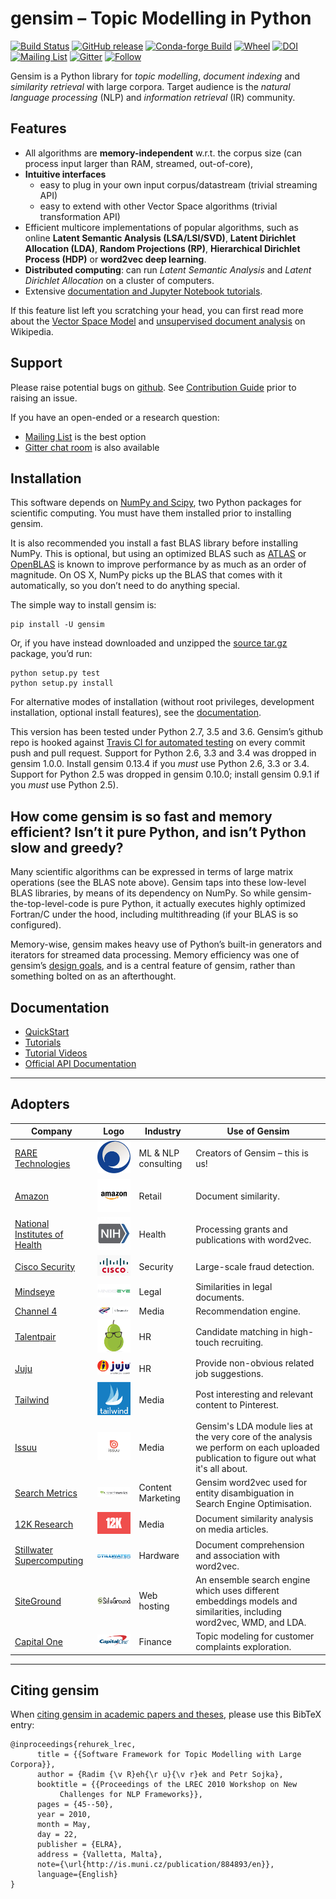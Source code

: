 gensim – Topic Modelling in Python
==================================

[![Build Status](https://travis-ci.org/RaRe-Technologies/gensim.svg?branch=develop)](https://travis-ci.org/RaRe-Technologies/gensim)
[![GitHub release](https://img.shields.io/github/release/rare-technologies/gensim.svg?maxAge=3600)](https://github.com/RaRe-Technologies/gensim/releases)
[![Conda-forge Build](https://anaconda.org/conda-forge/gensim/badges/version.svg)](https://anaconda.org/conda-forge/gensim)
[![Wheel](https://img.shields.io/pypi/wheel/gensim.svg)](https://pypi.python.org/pypi/gensim)
[![DOI](https://zenodo.org/badge/DOI/10.13140/2.1.2393.1847.svg)](https://doi.org/10.13140/2.1.2393.1847)
[![Mailing List](https://img.shields.io/badge/-Mailing%20List-brightgreen.svg)](https://groups.google.com/forum/#!forum/gensim)
[![Gitter](https://img.shields.io/badge/gitter-join%20chat%20%E2%86%92-09a3d5.svg)](https://gitter.im/RaRe-Technologies/gensim)
[![Follow](https://img.shields.io/twitter/follow/gensim_py.svg?style=social&label=Follow)](https://twitter.com/gensim_py)



Gensim is a Python library for *topic modelling*, *document indexing*
and *similarity retrieval* with large corpora. Target audience is the
*natural language processing* (NLP) and *information retrieval* (IR)
community.

Features
--------

-   All algorithms are **memory-independent** w.r.t. the corpus size
    (can process input larger than RAM, streamed, out-of-core),
-   **Intuitive interfaces**
    -   easy to plug in your own input corpus/datastream (trivial
        streaming API)
    -   easy to extend with other Vector Space algorithms (trivial
        transformation API)
-   Efficient multicore implementations of popular algorithms, such as
    online **Latent Semantic Analysis (LSA/LSI/SVD)**, **Latent
    Dirichlet Allocation (LDA)**, **Random Projections (RP)**,
    **Hierarchical Dirichlet Process (HDP)** or **word2vec deep
    learning**.
-   **Distributed computing**: can run *Latent Semantic Analysis* and
    *Latent Dirichlet Allocation* on a cluster of computers.
-   Extensive [documentation and Jupyter Notebook tutorials].

If this feature list left you scratching your head, you can first read
more about the [Vector Space Model] and [unsupervised document analysis]
on Wikipedia.

Support
------------

Please raise potential bugs on [github](https://github.com/RaRe-Technologies/gensim/blob/develop/CONTRIBUTING.md). See [Contribution Guide](https://github.com/RaRe-Technologies/gensim/blob/develop/CONTRIBUTING.md) prior to raising an issue.

If you have an open-ended or a research question:

-   [Mailing List] is the best option
-   [Gitter chat room] is also available

  [Mailing List]: https://groups.google.com/forum/#!forum/gensim
  [Gitter chat room]: https://gitter.im/RaRe-Technologies/gensim


Installation
------------

This software depends on [NumPy and Scipy], two Python packages for
scientific computing. You must have them installed prior to installing
gensim.

It is also recommended you install a fast BLAS library before installing
NumPy. This is optional, but using an optimized BLAS such as [ATLAS] or
[OpenBLAS] is known to improve performance by as much as an order of
magnitude. On OS X, NumPy picks up the BLAS that comes with it
automatically, so you don’t need to do anything special.

The simple way to install gensim is:

    pip install -U gensim

Or, if you have instead downloaded and unzipped the [source tar.gz]
package, you’d run:

    python setup.py test
    python setup.py install

For alternative modes of installation (without root privileges,
development installation, optional install features), see the
[documentation].

This version has been tested under Python 2.7, 3.5 and 3.6. Gensim’s github repo is hooked
against [Travis CI for automated testing] on every commit push and pull
request. Support for Python 2.6, 3.3 and 3.4 was dropped in gensim 1.0.0. Install gensim 0.13.4 if you *must* use Python 2.6, 3.3 or 3.4. Support for Python 2.5 was dropped in gensim 0.10.0; install gensim 0.9.1 if you *must* use Python 2.5). 

How come gensim is so fast and memory efficient? Isn’t it pure Python, and isn’t Python slow and greedy?
--------------------------------------------------------------------------------------------------------

Many scientific algorithms can be expressed in terms of large matrix
operations (see the BLAS note above). Gensim taps into these low-level
BLAS libraries, by means of its dependency on NumPy. So while
gensim-the-top-level-code is pure Python, it actually executes highly
optimized Fortran/C under the hood, including multithreading (if your
BLAS is so configured).

Memory-wise, gensim makes heavy use of Python’s built-in generators and
iterators for streamed data processing. Memory efficiency was one of
gensim’s [design goals], and is a central feature of gensim, rather than
something bolted on as an afterthought.

Documentation
-------------

-   [QuickStart]
-   [Tutorials]
-   [Tutorial Videos]
-   [Official API Documentation]

  [QuickStart]: https://github.com/RaRe-Technologies/gensim/blob/develop/docs/notebooks/gensim%20Quick%20Start.ipynb
  [Tutorials]: https://github.com/RaRe-Technologies/gensim/blob/develop/tutorials.md#tutorials
  [Tutorial Videos]: https://github.com/RaRe-Technologies/gensim/blob/develop/tutorials.md#videos
  [Official Documentation and Walkthrough]: http://radimrehurek.com/gensim/
  [Official API Documentation]: http://radimrehurek.com/gensim/apiref.html
  
---------

Adopters
--------

| Company | Logo | Industry | Use of Gensim |
|---------|------|----------|---------------|                          
| [RARE Technologies](http://rare-technologies.com) | ![rare](docs/src/readme_images/rare.png) | ML & NLP consulting | Creators of Gensim – this is us! |
| [Amazon](http://www.amazon.com/) |  ![amazon](docs/src/readme_images/amazon.png) | Retail |  Document similarity. |
| [National Institutes of Health](https://github.com/NIHOPA/pipeline_word2vec) | ![nih](docs/src/readme_images/nih.png) | Health | Processing grants and publications with word2vec. |
| [Cisco Security](http://www.cisco.com/c/en/us/products/security/index.html) | ![cisco](docs/src/readme_images/cisco.png) | Security |  Large-scale fraud detection. |
| [Mindseye](http://www.mindseyesolutions.com/) | ![mindseye](docs/src/readme_images/mindseye.png) | Legal | Similarities in legal documents. |
| [Channel 4](http://www.channel4.com/) | ![channel4](docs/src/readme_images/channel4.png) | Media | Recommendation engine. |
| [Talentpair](http://talentpair.com) | ![talent-pair](docs/src/readme_images/talent-pair.png) | HR | Candidate matching in high-touch recruiting. |
| [Juju](http://www.juju.com/)  | ![juju](docs/src/readme_images/juju.png) | HR | Provide non-obvious related job suggestions. |
| [Tailwind](https://www.tailwindapp.com/) | ![tailwind](docs/src/readme_images/tailwind.png) | Media | Post interesting and relevant content to Pinterest. |
| [Issuu](https://issuu.com/) | ![issuu](docs/src/readme_images/issuu.png) | Media | Gensim's LDA module lies at the very core of the analysis we perform on each uploaded publication to figure out what it's all about. |
| [Search Metrics](http://www.searchmetrics.com/) | ![search-metrics](docs/src/readme_images/search-metrics.png) | Content Marketing | Gensim word2vec used for entity disambiguation in Search Engine Optimisation. |
| [12K Research](https://12k.co/) | ![12k](docs/src/readme_images/12k.png)| Media |   Document similarity analysis on media articles. |
| [Stillwater Supercomputing](http://www.stillwater-sc.com/) | ![stillwater](docs/src/readme_images/stillwater.png) | Hardware | Document comprehension and association with word2vec. |
| [SiteGround](https://www.siteground.com/) |  ![siteground](docs/src/readme_images/siteground.png) | Web hosting | An ensemble search engine which uses different embeddings models and similarities, including word2vec, WMD, and LDA. |
| [Capital One](https://www.capitalone.com/) | ![capitalone](docs/src/readme_images/capitalone.png) | Finance | Topic modeling for customer complaints exploration. |

-------

Citing gensim
------------

When [citing gensim in academic papers and theses], please use this
BibTeX entry:

    @inproceedings{rehurek_lrec,
          title = {{Software Framework for Topic Modelling with Large Corpora}},
          author = {Radim {\v R}eh{\r u}{\v r}ek and Petr Sojka},
          booktitle = {{Proceedings of the LREC 2010 Workshop on New
               Challenges for NLP Frameworks}},
          pages = {45--50},
          year = 2010,
          month = May,
          day = 22,
          publisher = {ELRA},
          address = {Valletta, Malta},
          note={\url{http://is.muni.cz/publication/884893/en}},
          language={English}
    }

  [citing gensim in academic papers and theses]: https://scholar.google.com/citations?view_op=view_citation&hl=en&user=9vG_kV0AAAAJ&citation_for_view=9vG_kV0AAAAJ:NaGl4SEjCO4C

  [Travis CI for automated testing]: https://travis-ci.org/RaRe-Technologies/gensim
  [design goals]: http://radimrehurek.com/gensim/about.html
  [RaRe Technologies]: http://rare-technologies.com/wp-content/uploads/2016/02/rare_image_only.png%20=10x20
  [rare\_tech]: //rare-technologies.com
  [Talentpair]: https://avatars3.githubusercontent.com/u/8418395?v=3&s=100
  [citing gensim in academic papers and theses]: https://scholar.google.cz/citations?view_op=view_citation&hl=en&user=9vG_kV0AAAAJ&citation_for_view=9vG_kV0AAAAJ:u-x6o8ySG0sC

  
  
  [documentation and Jupyter Notebook tutorials]: https://github.com/RaRe-Technologies/gensim/#documentation
  [Vector Space Model]: http://en.wikipedia.org/wiki/Vector_space_model
  [unsupervised document analysis]: http://en.wikipedia.org/wiki/Latent_semantic_indexing
  [NumPy and Scipy]: http://www.scipy.org/Download
  [ATLAS]: http://math-atlas.sourceforge.net/
  [OpenBLAS]: http://xianyi.github.io/OpenBLAS/
  [source tar.gz]: http://pypi.python.org/pypi/gensim
  [documentation]: http://radimrehurek.com/gensim/install.html
